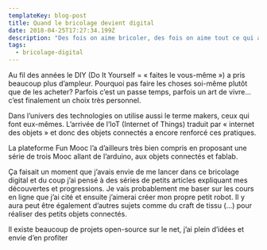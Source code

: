 ```yaml
---
templateKey: blog-post
title: Quand le bricolage devient digital
date: 2018-04-25T17:27:34.199Z
description: "Des fois on aime bricoler, des fois on aime tout ce qui attrait au digital et des fois on aime les deux!\L  \n\nAlors pourquoi pas laisser libre cours à son imagination et les combiner?"
tags:
  - bricolage-digital
---
```

Au fil des années le DIY (Do It Yourself = « faites le vous-même ») a pris beaucoup plus d’ampleur. Pourquoi pas faire les choses soi-même plutôt que de les acheter? Parfois c’est un passe temps, parfois un art de vivre… c’est finalement un choix très personnel.

Dans l’univers des technologies on utilise aussi le terme makers, ceux qui font eux-mêmes. L’arrivée de l’IoT (Internet of Things) traduit par « internet des objets » et donc des objets connectés a encore renforcé ces pratiques.

La plateforme Fun Mooc l’a d’ailleurs très bien compris en proposant une série de trois Mooc allant de l’arduino, aux objets connectés et fablab.

Ça faisait un moment que j’avais envie de me lancer dans ce bricolage digital et du coup j’ai pensé à des séries de petits articles expliquant mes découvertes et progressions. Je vais probablement me baser sur les cours en ligne que j’ai cité et ensuite j’aimerai créer mon propre petit robot. Il y aura peut être également d’autres sujets comme du craft de tissu (…) pour réaliser des petits objets connectés.

Il existe beaucoup de projets open-source sur le net, j’ai plein d’idées et envie d’en profiter
